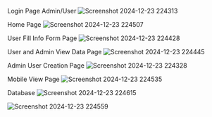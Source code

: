 Login Page Admin/User
![Screenshot 2024-12-23 224313](https://github.com/user-attachments/assets/a665054c-cacd-42df-8d9d-921ad467377c)

Home Page
![Screenshot 2024-12-23 224507](https://github.com/user-attachments/assets/3aa8a764-4a43-4d3a-9d09-934404c7ada2)

User Fill Info Form Page
![Screenshot 2024-12-23 224428](https://github.com/user-attachments/assets/34d77340-9e45-4aaf-bf15-21f1c616ce28)

User and Admin View Data Page 
![Screenshot 2024-12-23 224445](https://github.com/user-attachments/assets/55e8ad23-9beb-4381-b997-542e40513542)

Admin User Creation Page
![Screenshot 2024-12-23 224328](https://github.com/user-attachments/assets/a7f54b88-c7c1-487c-afad-942b267db676)

Mobile View Page 
![Screenshot 2024-12-23 224535](https://github.com/user-attachments/assets/26a2f846-23fa-44c5-8daa-d5eb15e30058)

Database 
![Screenshot 2024-12-23 224615](https://github.com/user-attachments/assets/ca5a63b7-4bc6-429b-8615-27947c12b856)

![Screenshot 2024-12-23 224559](https://github.com/user-attachments/assets/4b5fabd6-7123-4506-872e-3433ab84db44)


